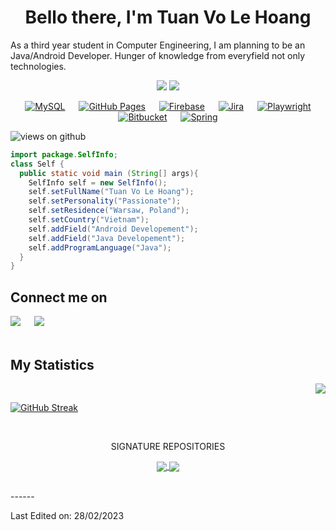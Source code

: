 <h1 align="center">
  <b>Bello there, I'm Tuan Vo Le Hoang</b>
</h1>

As a third year student in Computer Engineering, I am planning to be an Java/Android Developer. Hunger of knowledge from everyfield not only technologies.
<br>

<p>
<div align="center">

  <img src="https://img.shields.io/badge/java-%23ED8B00.svg?style=for-the-badge&logo=java&logoColor=white">
  <img src="https://img.shields.io/badge/Android-3DDC84?style=for-the-badge&logo=android&logoColor=white">
</div>
</p>
<p align="center">
  &emsp;
    <a href="https://www.mysql.com/"><img alt="MySQL" src="https://img.shields.io/badge/MySQL-00000F?style=for-the-badge&logo=mysql&logoColor=white"></a>
  &emsp;
    <a href="https://www.github.com"><img alt="GitHub Pages" src="https://img.shields.io/badge/GitHub-100000?style=for-the-badge&logo=github&logoColor=white"></a>
  &emsp;
<a href="https://firebase.google.com/"><img alt="Firebase" src ="https://img.shields.io/badge/firebase-ffca28?style=for-the-badge&logo=firebase&logoColor=black"></a>
    &emsp;
<a href="https://www.atlassian.com/software/jira"><img alt="Jira" src ="https://img.shields.io/badge/jira-100000?style=for-the-badge&logo=JIRA&logoColor=Black&labelColor=blue&color=blue"></a>
  &emsp;
<a href="https://playwright.dev/"><img alt="Playwright" src ="https://img.shields.io/badge/Playwright-100000?style=for-the-badge&logo=Playwright&logoColor=Black&labelColor=red&color=Green&link=https%3A%2F%2Fplaywright.dev%2F"></a>
    &emsp;
<a href="https://bitbucket.org/product"><img alt="Bitbucket" src ="https://img.shields.io/badge/Bitbucket-100000?style=for-the-badge&logo=Bitbucket&logoColor=Black&labelColor=blue&color=blue"></a>
  &emsp;
<a href="https://spring.io/"><img alt="Spring" src ="https://img.shields.io/badge/spring-00000F?style=for-the-badge&logo=Spring&logoColor=Black&labelColor=green&color=light%20blue"></a>
 </p>

<img src="https://komarev.com/ghpvc/?username=hasagawataiga&label=Views&color=brightgreen&style=flat-square" alt="views on github" />

```java
import package.SelfInfo;
class Self {
  public static void main (String[] args){
    SelfInfo self = new SelfInfo();
    self.setFullName("Tuan Vo Le Hoang");
    self.setPersonality("Passionate");
    self.setResidence("Warsaw, Poland");
    self.setCountry("Vietnam");
    self.addField("Android Developement");
    self.addField("Java Developement");
    self.addProgramLanguage("Java");
  }
}
```

## Connect me on
  <a target="_blank" href="https://www.linkedin.com/in/tuan-hoang-4a14a721b/"><img src="https://img.shields.io/badge/-LinkedIn-0077B5?style=for-the-badge&logo=Linkedin&logoColor=white"></img></a>
&emsp;
<a target="_blank" href="mailto:dev.tuanhoang@gmail.com"><img src="https://img.shields.io/badge/-Gmail-D14836?style=for-the-badge&logo=Gmail&logoColor=white"></img></a>
&emsp;
  <br><br>
  
## My Statistics
<p align="right">
<picture>
<source 
  srcset="https://github-readme-stats.vercel.app/api?username=hasagawataiga&show_icons=true&theme=radical"
  media="(prefers-color-scheme: dark)"
/>
<source
  srcset="https://github-readme-stats.vercel.app/api?username=hasagawataiga&show_icons=true"
  media="(prefers-color-scheme: light), (prefers-color-scheme: no-preference)"
/>
<img src="https://github-readme-stats.vercel.app/api?username=hasagawataiga&show_icons=true" />
</picture>

[![GitHub Streak](https://streak-stats.demolab.com?user=hasagawataiga&theme=radical&border_radius=7&date_format=j%20M%5B%20Y%5D)](https://git.io/streak-stats)

<p/>
<br>
<p align="center">SIGNATURE REPOSITORIES</p>
<p align="center">
<a href="https://github.com/hasagawataiga/Leetcode">
  <img align="center" src="https://github-readme-stats-a4ewx1ivc-hasagawataiga.vercel.app/api/pin/?username=hasagawataiga&repo=Leetcode"/>
</a>
<a href="https://github.com/hasagawataiga/Plant_Mangement">
  <img align="center" src="https://github-readme-stats-a4ewx1ivc-hasagawataiga.vercel.app/api/pin/?username=hasagawataiga&repo=Plant_Mangement"/>
</a>
</p>
<br>
------

Last Edited on: 28/02/2023
